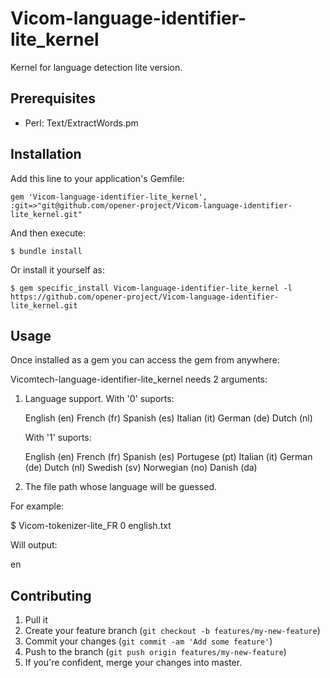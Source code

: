 Vicom-language-identifier-lite_kernel
=====================================

Kernel for language detection lite version.

## Prerequisites

  * Perl: Text/ExtractWords.pm

## Installation


Add this line to your application's Gemfile:

    gem 'Vicom-language-identifier-lite_kernel', :git=>"git@github.com/opener-project/Vicom-language-identifier-lite_kernel.git"

And then execute:

    $ bundle install

Or install it yourself as:

    $ gem specific_install Vicom-language-identifier-lite_kernel -l https://github.com/opener-project/Vicom-language-identifier-lite_kernel.git

## Usage

Once installed as a gem you can access the gem from anywhere:

Vicomtech-language-identifier-lite_kernel needs 2 arguments:

1. Language support. With '0' suports:

	English (en)
	French (fr)
	Spanish (es)
	Italian (it)
	German (de)
	Dutch (nl)

   With '1' suports:

	English (en)
	French (fr)
	Spanish (es)
	Portugese (pt)
	Italian (it)
	German (de)
	Dutch (nl)
	Swedish (sv)
	Norwegian (no)
	Danish (da)

2. The file path whose language will be guessed.

For example:

$ Vicom-tokenizer-lite_FR 0 english.txt

Will output:

en


## Contributing

1. Pull it
2. Create your feature branch (`git checkout -b features/my-new-feature`)
3. Commit your changes (`git commit -am 'Add some feature'`)
4. Push to the branch (`git push origin features/my-new-feature`)
5. If you're confident, merge your changes into master.
